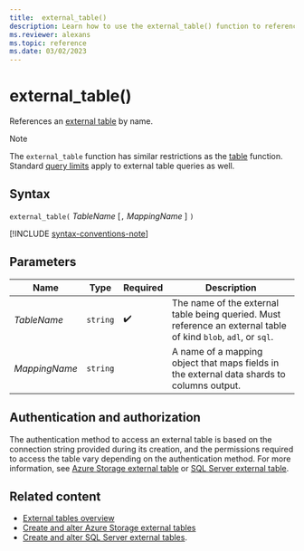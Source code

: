 ```yaml
---
title:  external_table()
description: Learn how to use the external_table() function to reference an external table by name.
ms.reviewer: alexans
ms.topic: reference
ms.date: 03/02/2023
---
```

# external_table()

References an [external table](schema-entities/external-tables.md) by name.

> [!NOTE]
>
> The `external_table` function has similar restrictions as the [table](table-function.md) function.
> Standard [query limits](../concepts/query-limits.md) apply to external table queries as well.

## Syntax

`external_table(` *TableName* [`,` *MappingName* ] `)`

[!INCLUDE [syntax-conventions-note](../includes/syntax-conventions-note.md)]

## Parameters

| Name | Type | Required | Description |
|--|--|--|--|
| *TableName* | `string` |  :heavy_check_mark: | The name of the external table being queried. Must reference an external table of kind `blob`, `adl`, or `sql`.|
| *MappingName* | `string` | | A name of a mapping object that maps fields in the external data shards to columns output.|

## Authentication and authorization

The authentication method to access an external table is based on the connection string provided during its creation, and the permissions required to access the table vary depending on the authentication method. For more information, see [Azure Storage external table](../management/external-tables-azure-storage.md#authentication-and-authorization) or [SQL Server external table](../management/external-sql-tables.md).

## Related content

* [External tables overview](schema-entities/external-tables.md)
* [Create and alter Azure Storage external tables](../management/external-tables-azure-storage.md)
* [Create and alter SQL Server external tables](../management/external-sql-tables.md).
